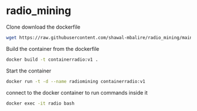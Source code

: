 # radio_mining

Clone download the dockerfile

```bash
wget https://raw.githubusercontent.com/shawal-mbalire/radio_mining/main/Dockerfile
```

Build the container from the dockerfile

```bash
docker build -t containerradio:v1 .
```

Start the container 

```bash
docker run -t -d --name radiomining containerradio:v1
```

connect to the docker container to run commands inside it

```bash
docker exec -it radio bash
```
